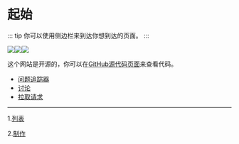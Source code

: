 # 起始
::: tip
你可以使用侧边栏来到达你想到达的页面。
:::

<div>
        <a href="https://github.com/leonmmcoset/"><img src="https://img.shields.io/badge/Author-LeonMMcoset-blue?style=for-the-badge"></a><a href="https://vitepress.dev/"><img src="https://img.shields.io/badge/Powered_By-Vitepress-green?style=for-the-badge"></a><a href="https://pages.github.com/"><img src="https://img.shields.io/badge/Deploy_By-Github_Pages-orange?style=for-the-badge"></a>
</div>

这个网站是开源的，你可以在[GitHub源代码页面](https://github.com/leonmmcoset/vitepress)来查看代码。

- [问题追踪器](https://github.com/leonmmcoset/vitepress/issues)
- [讨论](https://github.com/Leonmmcoset/vitepress/discussions)
- [拉取请求](https://github.com/Leonmmcoset/vitepress/pulls)

---

1.[列表](https://leonmmcoset.github.io/vitepress/liststart.html)

2.[制作](https://leonmmcoset.github.io/vitepress/made/start.html)
<script src="https://giscus.app/client.js"
        data-repo="Leonmmcoset/vitepress"
        data-repo-id="R_kgDOMTSP1w"
        data-category="General"
        data-category-id="DIC_kwDOMTSP184CgvyH"
        data-mapping="pathname"
        data-strict="0"
        data-reactions-enabled="1"
        data-emit-metadata="0"
        data-input-position="top"
        data-theme="preferred_color_scheme"
        data-lang="zh-CN"
        crossorigin="anonymous"
        async>
</script>
